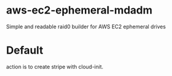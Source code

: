 # aws-ec2-ephemeral-mdadm
Simple and readable raid0 builder for AWS EC2 ephemeral drives

# Default
action is to create stripe with cloud-init.
